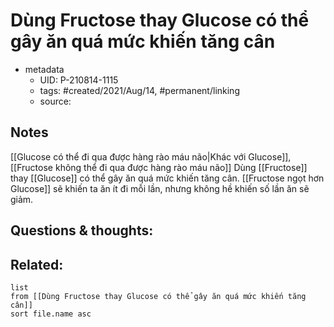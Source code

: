 # Dùng Fructose thay Glucose có thể gây ăn quá mức khiến tăng cân

- metadata
	- UID: P-210814-1115
	- tags: #created/2021/Aug/14, #permanent/linking
	- source: 

## Notes
[[Glucose có thể đi qua được hàng rào máu não|Khác với Glucose]], [[Fructose không thể đi qua được hàng rào máu não]]
Dùng [[Fructose]] thay [[Glucose]] có thể gây ăn quá mức khiến tăng cân. [[Fructose ngọt hơn Glucose]] sẽ khiến ta ăn ít đi mỗi lần, nhưng không hề khiến số lần ăn sẽ giảm.

## Questions & thoughts:

## Related:
```dataview
list
from [[Dùng Fructose thay Glucose có thể gây ăn quá mức khiến tăng cân]]
sort file.name asc
```
